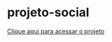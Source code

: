 # projeto-social
 
<a href="https://simonsousa.github.io/projeto-social/" target="_blank">Clique aqui para acessar o projeto</a>